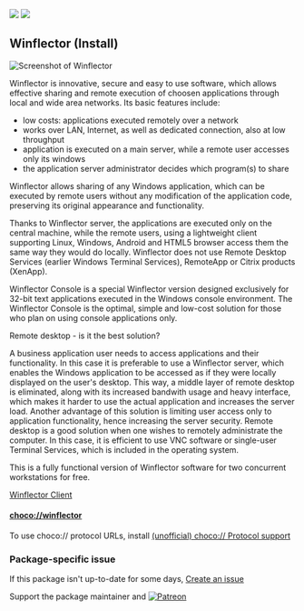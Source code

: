 [![](https://img.shields.io/chocolatey/v/winflector?color=green&label=winflector)](https://chocolatey.org/packages/winflector) [![](https://img.shields.io/chocolatey/dt/winflector)](https://chocolatey.org/packages/winflector)

## Winflector (Install)

![Screenshot of Winflector](https://www.winflector.com/uploads/images/Gallery/Sv_add_user_EN/3580/sv_003.png)

Winflector is innovative, secure and easy to use software, which allows effective sharing and remote execution of choosen applications through local and wide area networks. Its basic features include:

* low costs: applications executed remotely over a network
* works over LAN, Internet, as well as dedicated connection, also at low throughput
* application is executed on a main server, while a remote user accesses only its windows
* the application server administrator decides which program(s) to share

Winflector allows sharing of any Windows application, which can be executed by remote users without any modification of the application code, preserving its original appearance and functionality.

Thanks to Winflector server, the applications are executed only on the central machine, while the remote users, using a lightweight client supporting Linux, Windows, Android and HTML5 browser access them the same way they would do locally. Winflector does not use Remote Desktop Services (earlier Windows Terminal Services), RemoteApp or Citrix products (XenApp).

Winflector Console is a special Winflector version designed exclusively for 32-bit text applications executed in the Windows console environment. The Winflector Console is the optimal, simple and low-cost solution for those who plan on using console applications only.

Remote desktop - is it the best solution?

A business application user needs to access applications and their functionality. In this case it is preferable to use a Winflector server, which enables the Windows application to be accessed as if they were locally displayed on the user's desktop. This way, a middle layer of remote desktop is eliminated, along with its increased bandwith usage and heavy interface, which makes it harder to use the actual application and increases the server load. Another advantage of this solution is limiting user access only to application functionality, hence increasing the server security.
Remote desktop is a good solution when one wishes to remotely administrate the computer. In this case, it is efficient to use VNC software or single-user Terminal Services, which is included in the operating system.

This is a fully functional version of Winflector software for two concurrent workstations for free.

[Winflector Client](https://chocolatey.org/packages/winflector-client)

#### [choco://winflector](choco://winflector)
To use choco:// protocol URLs, install [(unofficial) choco:// Protocol support ](https://chocolatey.org/packages/choco-protocol-support)

### Package-specific issue
If this package isn't up-to-date for some days, [Create an issue](https://github.com/tunisiano187/Chocolatey-packages/issues/new/choose)

Support the package maintainer and [![Patreon](https://cdn.jsdelivr.net/gh/tunisiano187/Chocolatey-packages@d15c4e19c709e7148588d4523ffc6dd3cd3c7e5e/icons/patreon.png)](https://www.patreon.com/tunisiano)
